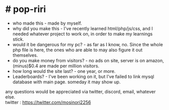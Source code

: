 <h1># pop-riri</h1>

* who made this - made by myself.<br>
* why did you make this - I've recently learned html/php/js/css, and I needed whatever project to work on, in order to make my learnings stick.<br>
* would it be dangerous for my pc? - as far as I know, no. Since the whole php file is here, the ones who are able to may also figure it out themselves.<br>
* do you make money from visitors? - no ads on site, server is on amazon, (minus)$0.4 are made per million visitors.<br>
* how long would the site last? - one year, or more.<br>
* Leaderboards? - I've been working on it, but I've failed to link mysql database with main page. someday it may show up.<br>

any questions would be appreciated via twitter, discord, email, whatever else.<br>
twitter : <https://twitter.com/mosinori2256>
